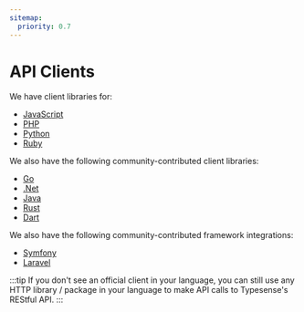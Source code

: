 ```yaml
---
sitemap:
  priority: 0.7
---
```


# API Clients

We have client libraries for:

- [JavaScript](https://github.com/typesense/typesense-js)
- [PHP](https://github.com/typesense/typesense-php)
- [Python](https://github.com/typesense/typesense-python)
- [Ruby](https://github.com/typesense/typesense-ruby)

We also have the following community-contributed client libraries:

- [Go](https://github.com/typesense/typesense-go)
- [.Net](https://github.com/DAXGRID/typesense-dotnet)
- [Java](https://github.com/typesense/typesense-java)
- [Rust](https://github.com/typesense/typesense-rust)
- [Dart](https://github.com/typesense/typesense-dart)

We also have the following community-contributed framework integrations:

- [Symfony](https://github.com/acseo/TypesenseBundle)
- [Laravel](https://github.com/typesense/laravel-scout-typesense-engine)

:::tip
If you don't see an official client in your language, you can still use any HTTP library / package in your language to make API calls to Typesense's REStful API.
:::

<br>

<Tabs :tabs="['JavaScript','PHP','Python','Ruby','Dart']">
  <template v-slot:JavaScript>

```js
// npm install typesense @babel/runtime

// Browser
<script src="dist/typesense.min.js"></script>
```

  </template>

  <template v-slot:PHP>

```shell
composer require php-http/curl-client typesense/typesense-php
```

  </template>
  <template v-slot:Python>

```shell
pip install typesense
```

  </template>
  <template v-slot:Ruby>

```shell
gem install typesense
```

  </template>
  <template v-slot:Dart>

```dart
// With Dart:
//  $ dart pub add typesense

// With Flutter:
//  $ flutter pub add typesense

// This will add a line like this to your package's pubspec.yaml:
// dependencies:
//   typesense: ^0.1.1

// Now in your Dart code, you can use:

import 'package:typesense/typesense.dart';
```

  </template>
</Tabs>
